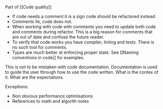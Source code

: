 Part of [[Code quality]]

- If code needs a comment it is a sign code should be refactored instead.
- Comments lie, code does not.
- When working with code with comments you need to update both code and comments during refactor. This is a big reason for comments that are out of date and confuse the future reader.
- To verify that code works you have compiler, linting and tests. There is no such tool for comments.
- Types are much better at enforcing proper state. See [[Naming conventions in code]] for examples.

This is not to be mistaken with code documentation. Documentation is used to guide the user through how to use the code written. What is the contex of it. What are the expectations.

Exceptions:
- Non obvious performance optimisations
- References to math and algorith notes